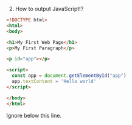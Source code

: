 
2. How to output JavaScript!?

```HTML
<!DOCTYPE html>
<html>
<body>

<h1>My First Web Page</h1>
<p>My First Paragraph</p>

<p id="app"></p>

<script>
  const app = document.getElementById("app")
  app.textContent = 'Hello world'
</script>

</body>
</html>
```

Ignore below this line.
<!-- [Live code - HTML](https://codesandbox.io/s/vibrant-night-j6sqf)
[Live code - JS](https://codesandbox.io/s/vibrant-night-j6sqf) -->
